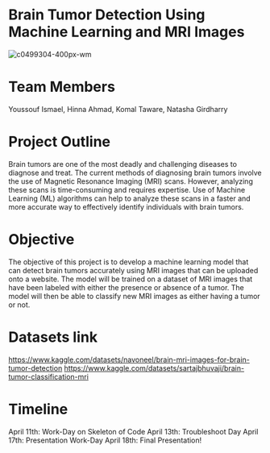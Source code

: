 # Brain Tumor Detection Using Machine Learning and MRI Images

![c0499304-400px-wm](https://user-images.githubusercontent.com/115658965/230519773-67694a8a-d08a-4e9d-8dec-68aab0ec7c74.jpg)


# Team Members
Youssouf Ismael, Hinna Ahmad, Komal Taware, Natasha Girdharry 

# Project Outline 
Brain tumors are one of the most deadly and challenging diseases to diagnose and treat. The current methods of diagnosing brain tumors involve the use of Magnetic Resonance Imaging (MRI) scans. However, analyzing these scans is time-consuming and requires expertise. Use of Machine Learning (ML) algorithms can help to analyze these scans in a faster and more accurate way to effectively identify individuals with brain tumors. 

# Objective 
The objective of this project is to develop a machine learning model that can detect brain tumors accurately using MRI images that can be uploaded onto a website. The model will be trained on a dataset of MRI images that have been labeled with either the presence or absence of a tumor. The model will then be able to classify new MRI images as either having a tumor or not. 

# Datasets link
https://www.kaggle.com/datasets/navoneel/brain-mri-images-for-brain-tumor-detection
https://www.kaggle.com/datasets/sartajbhuvaji/brain-tumor-classification-mri

# Timeline 
April 11th: Work-Day on Skeleton of Code 
April 13th: Troubleshoot Day 
April 17th: Presentation Work-Day 
April 18th: Final Presentation! 
